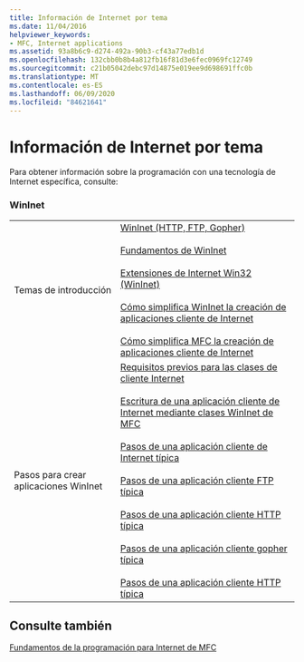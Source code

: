 ```yaml
---
title: Información de Internet por tema
ms.date: 11/04/2016
helpviewer_keywords:
- MFC, Internet applications
ms.assetid: 93a8b6c9-d274-492a-90b3-cf43a77edb1d
ms.openlocfilehash: 132cbb0b8b4a812fb16f81d3e6fec0969fc12749
ms.sourcegitcommit: c21b05042debc97d14875e019ee9d698691ffc0b
ms.translationtype: MT
ms.contentlocale: es-ES
ms.lasthandoff: 06/09/2020
ms.locfileid: "84621641"
---
```

# <a name="internet-information-by-topic"></a>Información de Internet por tema

Para obtener información sobre la programación con una tecnología de Internet específica, consulte:

### <a name="wininet"></a>WinInet

|||
|-|-|
|Temas de introducción|[WinInet (HTTP, FTP, Gopher)](win32-internet-extensions-wininet.md)<br /><br /> [Fundamentos de WinInet](wininet-basics.md)<br /><br /> [Extensiones de Internet Win32 (WinInet)](win32-internet-extensions-wininet.md)<br /><br /> [Cómo simplifica WinInet la creación de aplicaciones cliente de Internet](how-wininet-makes-it-easier-to-create-internet-client-applications.md)<br /><br /> [Cómo simplifica MFC la creación de aplicaciones cliente de Internet](how-mfc-makes-it-easier-to-create-internet-client-applications.md)|
|Pasos para crear aplicaciones WinInet|[Requisitos previos para las clases de cliente Internet](prerequisites-for-internet-client-classes.md)<br /><br /> [Escritura de una aplicación cliente de Internet mediante clases WinInet de MFC](writing-an-internet-client-application-using-mfc-wininet-classes.md)<br /><br /> [Pasos de una aplicación cliente de Internet típica](steps-in-a-typical-internet-client-application.md)<br /><br /> [Pasos de una aplicación cliente FTP típica](steps-in-a-typical-ftp-client-application.md)<br /><br /> [Pasos de una aplicación cliente HTTP típica](steps-in-a-typical-http-client-application.md)<br /><br /> [Pasos de una aplicación cliente gopher típica](steps-in-a-typical-gopher-client-application.md)<br /><br /> [Pasos de una aplicación cliente HTTP típica](steps-in-a-typical-http-client-application.md)|

## <a name="see-also"></a>Consulte también

[Fundamentos de la programación para Internet de MFC](mfc-internet-programming-basics.md)
